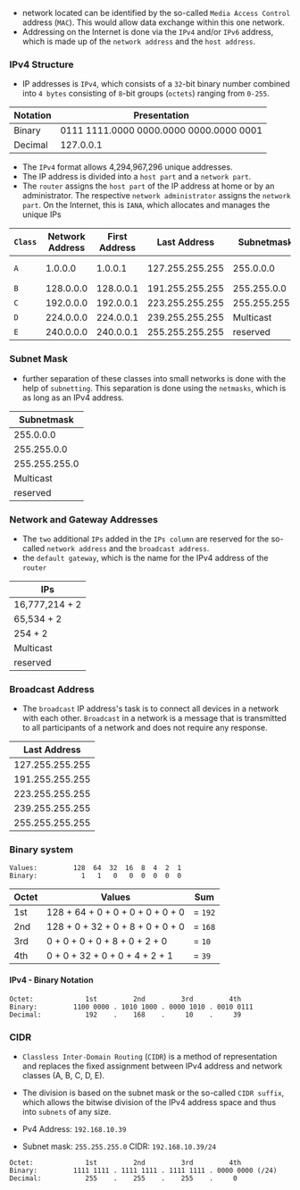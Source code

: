 - network located can be identified by the so-called `Media Access Control` address (`MAC`). This would allow data exchange within this one network.
- Addressing on the Internet is done via the `IPv4` and/or `IPv6` address, which is made up of the `network address` and the `host address`.

### IPv4 Structure
- IP addresses is `IPv4`, which consists of a `32`-bit binary number combined into `4 bytes` consisting of `8`-bit groups (`octets`) ranging from `0-255`.

|**Notation**|**Presentation**|
|---|---|
|Binary|0111 1111.0000 0000.0000 0000.0000 0001|
|Decimal|127.0.0.1|
- The `IPv4` format allows 4,294,967,296 unique addresses.
- The IP address is divided into a `host part` and a `network part`.
- The `router` assigns the `host part` of the IP address at home or by an administrator. The respective `network administrator` assigns the `network part`. On the Internet, this is `IANA`, which allocates and manages the unique IPs

| **`Class`** | **Network Address** | **First Address** | **Last Address** | **Subnetmask** | **CIDR**  | **Subnets** | **IPs**        |
| ----------- | ------------------- | ----------------- | ---------------- | -------------- | --------- | ----------- | -------------- |
| `A`         | 1.0.0.0             | 1.0.0.1           | 127.255.255.255  | 255.0.0.0      | /8        | 127         | 16,777,214 + 2 |
| `B`         | 128.0.0.0           | 128.0.0.1         | 191.255.255.255  | 255.255.0.0    | /16       | 16,384      | 65,534 + 2     |
| `C`         | 192.0.0.0           | 192.0.0.1         | 223.255.255.255  | 255.255.255.0  | /24       | 2,097,152   | 254 + 2        |
| `D`         | 224.0.0.0           | 224.0.0.1         | 239.255.255.255  | Multicast      | Multicast | Multicast   | Multicast      |
| `E`         | 240.0.0.0           | 240.0.0.1         | 255.255.255.255  | reserved       | reserved  | reserved    | reserved       |

### Subnet Mask
- further separation of these classes into small networks is done with the help of `subnetting`. This separation is done using the `netmasks`, which is as long as an IPv4 address.

| **Subnetmask** |
| -------------- |
| 255.0.0.0      |
| 255.255.0.0    |
| 255.255.255.0  |
| Multicast      |
| reserved       |
### Network and Gateway Addresses

- The `two` additional `IPs` added in the `IPs column` are reserved for the so-called `network address` and the `broadcast address`.
- the `default gateway`, which is the name for the IPv4 address of the `router`

| **IPs**        |
| -------------- |
| 16,777,214 + 2 |
| 65,534 + 2     |
| 254 + 2        |
| Multicast      |
| reserved       |

### Broadcast Address
- The `broadcast` IP address's task is to connect all devices in a network with each other. `Broadcast` in a network is a message that is transmitted to all participants of a network and does not require any response.

| **Last Address** |
| ---------------- |
| 127.255.255.255  |
| 191.255.255.255  |
| 223.255.255.255  |
| 239.255.255.255  |
| 255.255.255.255  |
### Binary system

```shell-session
Values:         128  64  32  16  8  4  2  1
Binary:           1   1   0   0  0  0  0  0
```

|**Octet**|**Values**|**Sum**|
|---|---|---|
|1st|128 + 64 + 0 + 0 + 0 + 0 + 0 + 0|= `192`|
|2nd|128 + 0 + 32 + 0 + 8 + 0 + 0 + 0|= `168`|
|3rd|0 + 0 + 0 + 0 + 8 + 0 + 2 + 0|= `10`|
|4th|0 + 0 + 32 + 0 + 0 + 4 + 2 + 1|= `39`|
#### IPv4 - Binary Notation

```shell-session
Octet:             1st         2nd         3rd         4th
Binary:         1100 0000 . 1010 1000 . 0000 1010 . 0010 0111
Decimal:           192    .    168    .     10    .     39
```

### CIDR
- `Classless Inter-Domain Routing` (`CIDR`) is a method of representation and replaces the fixed assignment between IPv4 address and network classes (A, B, C, D, E).
- The division is based on the subnet mask or the so-called `CIDR suffix`, which allows the bitwise division of the IPv4 address space and thus into `subnets` of any size.

- Pv4 Address: `192.168.10.39`
    
- Subnet mask: `255.255.255.0`
CIDR: `192.168.10.39/24`
```shell-session
Octet:             1st         2nd         3rd         4th
Binary:         1111 1111 . 1111 1111 . 1111 1111 . 0000 0000 (/24)
Decimal:           255    .    255    .    255    .     0
```
